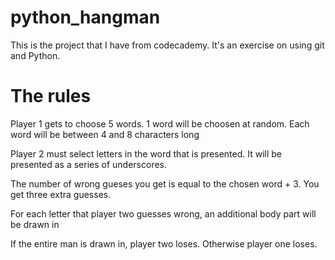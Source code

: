# python_hangman
This is the project that I have from codecademy. It's an exercise on using git and Python.

# The rules
 Player 1 gets to choose 5 words. 1 word will be choosen at random. Each word will be between 4 and 8 characters long

Player 2 must select letters in the word that is presented. It will be presented as a series of underscores.
 
The number of wrong gueses you get is equal to the chosen word + 3. You get three extra guesses.

For each letter that player two guesses wrong, an additional body part will be drawn in

If the entire man is drawn in, player two loses. Otherwise player one loses.
